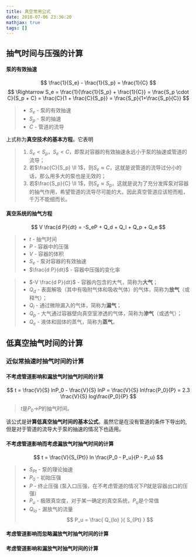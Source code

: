 ```yaml
---
title: 真空常用公式
date: 2018-07-06 23:36:20
mathjax: true
tags: []
---
```


## 抽气时间与压强的计算

#### 泵的有效抽速

$$ \frac{1}{S_e} - \frac{1}{S_p} = \frac{1}{C} $$
$$ \Rightarrow S_e = \frac{1}{\frac{1}{S_p} + \frac{1}{C}} = \frac{S_p \cdot C}{S_p + C} = \frac{C}{1 + \frac{C}{S_p}} = \frac{S_p}{1+\frac{S_p}{C}} $$

> * $S_e$ - 泵的有效抽速
> * $S_p$ - 泵的抽速
> * $C$ - 管道的流导
>
上式称为**真空技术的基本方程**。它表明
>  1. $S_e < S_p$，$S_e < C$，即泵对容器的有效抽速永远小于泵的抽速或管道的流导；
>  1. 若$\frac{C}{S_p} \ll 1$，则$S_e \approx C$，这就是说管道的流导过分小的话，那么用多大的泵也是无效的；
>  1. 若$\frac{S_p}{C} \ll 1$，则$S_e \approx S_p$，这就是说为了充分发挥泵对容器的抽气作用，希望管道的流导尽可能的大。因此真空管道应该短而粗，千万不能细而长。

#### 真空系统的抽气方程

$$ V \frac{d P}{dt} = -S_eP + Q_d + Q_l + Q_p + Q_e $$

>  * $t$ - 抽气时间
>  * $P$ - 容器中的压强
>  * $V$ - 容器的体积
>  * $S_e$ - 泵对容器的有效抽速
>  * $\frac{d P}{dt}$ - 容器中压强的变化率

>  * $-V \frac{d P}{dt}$ - 容器内包含的大气，简称为**大气**；
>  * $Q_d$ - 表面解吸（其中有吸附气体和吸收气体）的气体，简称为**放气**（或释气）；
>  * $Q_l$ - 通过微隙漏入的气体，简称为**漏气**；
>  * $Q_p$ - 大气通过容器壁向真空室渗透的气体，简称为**渗气**（或透气）；
>  * $Q_e$ - 液体和固体的蒸气，简称为**蒸气**。

## 低真空抽气时间的计算

### 近似常抽速时抽气时间的计算

#### 不考虑管道影响和漏放气时抽气时间的计算

$$ t = \frac{V}{S} lnP_0 - \frac{V}{S} lnP = \frac{V}{S} ln\frac{P_0}{P} = 2.3 \frac{V}{S} log\frac{P_0}{P} $$

> $t$是$P_0$->$P$的抽气时间。

该公式是**计算低真空抽气时间的基本公式**。虽然它是在没有管道的条件下导出的,但是对于管道的流导大于泵的抽速的情况下也适用。

#### 不考虑管道影响而考虑漏放气时抽气时间的计算

$$ t = \frac{V}{S_{Pt}} ln \frac{P_0 - P_u}{P - P_u} $$

>  * $S_{Pt}$ - 泵的理论抽速
>  * $P_0$ - 初始压强
>  * $P$ - 终止压强 (泵入口压强，在不考虑管道的情况下$P$就是容器出口的压强)
>  * $P_u$ - 极限真空度，对于某一确定的真空系统，$P_u$是个常值
>  * $Q_{lo}$ - 漏放气的流量
>$$ P_u = \frac{ Q_{lo} }{ S_{Pt} } $$

#### 考虑管道影响而忽略漏放气时抽气时间的计算

#### 考虑管道影响和漏放气时抽气时间的计算
